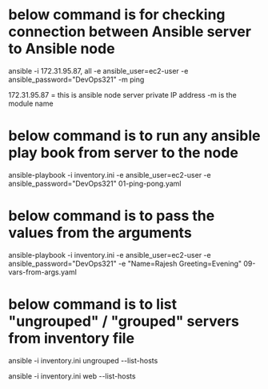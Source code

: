 # below command is for checking connection between Ansible server to Ansible node
ansible -i 172.31.95.87, all -e ansible_user=ec2-user -e ansible_password="DevOps321" -m ping

172.31.95.87 = this is ansible node server private IP address
-m is the module name

# below command is to run any ansible play book from server to the node
ansible-playbook -i inventory.ini -e ansible_user=ec2-user -e ansible_password="DevOps321" 01-ping-pong.yaml

# below command is to pass the values from the arguments

ansible-playbook -i inventory.ini -e ansible_user=ec2-user -e ansible_password="DevOps321" -e "Name=Rajesh Greeting=Evening" 09-vars-from-args.yaml

# below command is to list "ungrouped" / "grouped" servers from inventory file
ansible -i inventory.ini ungrouped --list-hosts

ansible -i inventory.ini web --list-hosts


